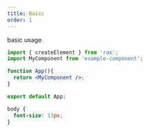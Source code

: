 ```yaml
---
title: Baisc
order: 1
---
```


basic usage

```jsx
import { createElement } from 'rax';
import MyComponent from 'example-component';

function App(){
  return <MyComponent />;
}

export default App;
```

```css
body {
  font-size: 13px;
}
```

